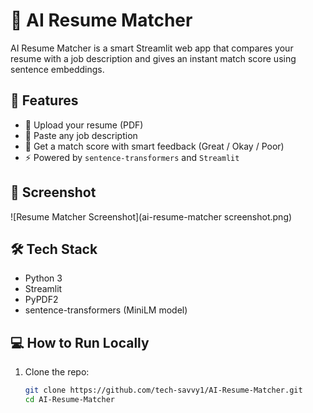 # 🤖 AI Resume Matcher

AI Resume Matcher is a smart Streamlit web app that compares your resume with a job description and gives an instant match score using sentence embeddings.

## 🚀 Features

- 📄 Upload your resume (PDF)
- 📝 Paste any job description
- 🎯 Get a match score with smart feedback (Great / Okay / Poor)
- ⚡ Powered by `sentence-transformers` and `Streamlit`

## 📸 Screenshot

![Resume Matcher Screenshot](ai-resume-matcher screenshot.png)


## 🛠️ Tech Stack

- Python 3
- Streamlit
- PyPDF2
- sentence-transformers (MiniLM model)

## 💻 How to Run Locally

1. Clone the repo:
   ```bash
   git clone https://github.com/tech-savvy1/AI-Resume-Matcher.git
   cd AI-Resume-Matcher
